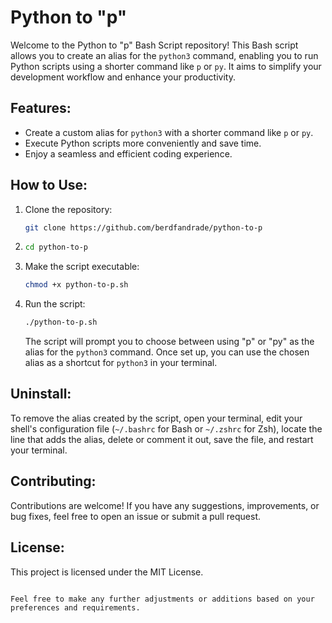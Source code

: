 

# Python to "p"

Welcome to the Python to "p" Bash Script repository! This Bash script allows you to create an alias for the `python3` command, enabling you to run Python scripts using a shorter command like `p` or `py`. It aims to simplify your development workflow and enhance your productivity.

## Features:

- Create a custom alias for `python3` with a shorter command like `p` or `py`.
- Execute Python scripts more conveniently and save time.
- Enjoy a seamless and efficient coding experience.

## How to Use:

1. Clone the repository:
   
   ```bash
   git clone https://github.com/berdfandrade/python-to-p
   ```

2. ```bash
   cd python-to-p
   ```

3. Make the script executable:
   
   ```bash
   chmod +x python-to-p.sh
   ```

4. Run the script:
   
   ```bash
   ./python-to-p.sh
   ```
   
   The script will prompt you to choose between using "p" or "py" as the alias for the `python3` command. Once set up, you can use the chosen alias as a shortcut for `python3` in your terminal.

## Uninstall:

To remove the alias created by the script, open your terminal, edit your shell's configuration file (`~/.bashrc` for Bash or `~/.zshrc` for Zsh), locate the line that adds the alias, delete or comment it out, save the file, and restart your terminal.

## Contributing:

Contributions are welcome! If you have any suggestions, improvements, or bug fixes, feel free to open an issue or submit a pull request.

## License:

This project is licensed under the MIT License.

```

Feel free to make any further adjustments or additions based on your preferences and requirements.
